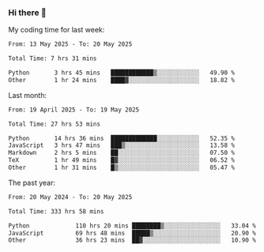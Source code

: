 ### Hi there 👋

My coding time for last week:

<!--START_SECTION:week-->

```txt
From: 13 May 2025 - To: 20 May 2025

Total Time: 7 hrs 31 mins

Python       3 hrs 45 mins   ████████████▒░░░░░░░░░░░░   49.90 %
Other        1 hr 24 mins    ████▓░░░░░░░░░░░░░░░░░░░░   18.82 %
```

<!--END_SECTION:week-->

Last month:

<!--START_SECTION:month-->

```txt
From: 19 April 2025 - To: 19 May 2025

Total Time: 27 hrs 53 mins

Python       14 hrs 36 mins  █████████████░░░░░░░░░░░░   52.35 %
JavaScript   3 hrs 47 mins   ███▒░░░░░░░░░░░░░░░░░░░░░   13.58 %
Markdown     2 hrs 5 mins    ██░░░░░░░░░░░░░░░░░░░░░░░   07.50 %
TeX          1 hr 49 mins    █▓░░░░░░░░░░░░░░░░░░░░░░░   06.52 %
Other        1 hr 31 mins    █▒░░░░░░░░░░░░░░░░░░░░░░░   05.47 %
```

<!--END_SECTION:month-->

The past year:

<!--START_SECTION:year-->

```txt
From: 20 May 2024 - To: 20 May 2025

Total Time: 333 hrs 58 mins

Python             110 hrs 20 mins ████████▒░░░░░░░░░░░░░░░░   33.04 %
JavaScript         69 hrs 48 mins  █████▒░░░░░░░░░░░░░░░░░░░   20.90 %
Other              36 hrs 23 mins  ██▓░░░░░░░░░░░░░░░░░░░░░░   10.90 %
```

<!--END_SECTION:year-->
